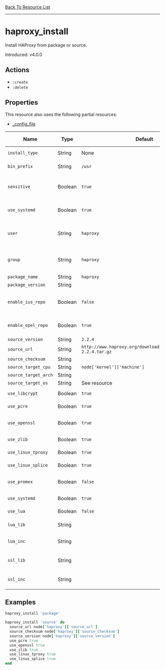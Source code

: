 [Back To Resource List](https://github.com/sous-chefs/haproxy#resources)

---

# haproxy_install

Install HAProxy from package or source.

Introduced: v4.0.0

## Actions

* `:create`
* `:delete`

## Properties

This resource also uses the following partial resources:

* [_config_file](https://github.com/sous-chefs/haproxy/tree/master/documentation/partial_config_file.md)

| Name                 | Type    | Default                                                          | Description                                                                    | Allowed Values      |
| -------------------- | ------- | ---------------------------------------------------------------- | ------------------------------------------------------------------------------ | ------------------- |
| `install_type`       | String  | None                                                             | Set the installation type                                                      | `package`, `source` |
| `bin_prefix`         | String  | `/usr`                                                           | Set the source compile prefix                                                  |
| `sensitive`          | Boolean | `true`                                                           | Ensure that sensitive resource data is not logged by the chef-client           |
| `use_systemd`        | Boolean | `true`                                                           | Evalues whether to use systemd based on the nodes init package                 |
| `user`               | String  | `haproxy`                                                        | Similar to "uid" but uses the UID of user name `<user name>` from /etc/passwd  |
| `group`              | String  | `haproxy`                                                        | Similar to "gid" but uses the GID of group name `<group name>` from /etc/group |
| `package_name`       | String  | `haproxy`                                                        |                                                                                |
| `package_version`    | String  |                                                                  |                                                                                |
| `enable_ius_repo`    | Boolean | `false`                                                          | Enables the IUS package repo for Centos to install versions >1.5               |
| `enable_epel_repo`   | Boolean | `true`                                                           | Enables the epel repo for RHEL based operating systems                         |
| `source_version`     | String  | `2.2.4`                                                          |                                                                                |
| `source_url`         | String  | `http://www.haproxy.org/download/2.2.4/src/haproxy-2.2.4.tar.gz` |                                                                                |
| `source_checksum`    | String  |                                                                  |                                                                                |
| `source_target_cpu`  | String  | `node['kernel']['machine']`                                      |                                                                                |
| `source_target_arch` | String  |                                                                  |                                                                                |
| `source_target_os`   | String  | See resource                                                     |                                                                                |
| `use_libcrypt`       | Boolean | `true`                                                           |                                                                                | `true`, `false`     |
| `use_pcre`           | Boolean | `true`                                                           |                                                                                | `true`, `false`     |
| `use_openssl`        | Boolean | `true`                                                           | Include openssl support (<https://openssl.org>)                                  | `true`, `false`     |
| `use_zlib`           | Boolean | `true`                                                           | Include ZLIB support                                                           | `true`, `false`     |
| `use_linux_tproxy`   | Boolean | `true`                                                           |                                                                                | `true`, `false`     |
| `use_linux_splice`   | Boolean | `true`                                                           |                                                                                | `true`, `false`     |
| `use_promex`         | Boolean | `false`                                                          | Enable the included Prometheus exporter (HAProxy v2.4+)                        | `true`, `false`     |
| `use_systemd`        | Boolean | `true`                                                           |                                                                                | `true`, `false`     |
| `use_lua`            | Boolean | `false`                                                          | Include Lua support                                                            | `true`, `false`     |
| `lua_lib`            | String  |                                                                  | Path for lua library files ex: `/opt/lib-5.3.5/lib`                            |
| `lua_inc`            | String  |                                                                  | Path for lua library files ex: `/opt/lib-5.3.5/include`                        |
| `ssl_lib`            | String  |                                                                  | Path for openssl library files ex: `/usr/local/openssl/lib`                    |
| `ssl_inc`            | String  |                                                                  | Path for openssl includes files ex: `/usr/local/openssl/inc`                   |

## Examples

```ruby
haproxy_install 'package'
```

```ruby
haproxy_install 'source' do
  source_url node['haproxy']['source_url']
  source_checksum node['haproxy']['source_checksum']
  source_version node['haproxy']['source_version']
  use_pcre true
  use_openssl true
  use_zlib true
  use_linux_tproxy true
  use_linux_splice true
end
```
